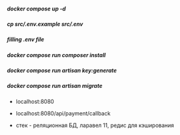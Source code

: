 ##### docker compose up -d
##### cp src/.env.example src/.env
##### filling .env file
##### docker compose run composer install
##### docker compose run artisan key:generate
##### docker compose run artisan migrate

- localhost:8080
- localhost:8080/api/payment/callback

- стек - реляционная БД, ларавел 11, редис для кэширования
